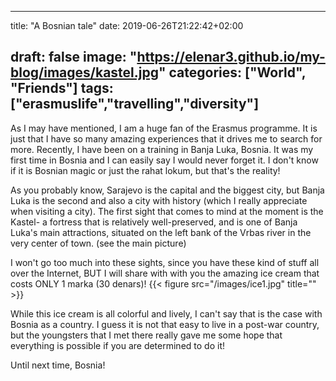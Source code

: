 
---
title: "A Bosnian tale"
date: 2019-06-26T21:22:42+02:00

draft: false
image: "https://elenar3.github.io/my-blog/images/kastel.jpg"
categories: ["World", "Friends"]
tags: ["erasmuslife","travelling","diversity"]
---

As I may have mentioned, I am a huge fan of the Erasmus programme. It is just that I have so many amazing experiences 
that it drives me to search for more. Recently, I have been on a training in Banja Luka, Bosnia. It was my first time in Bosnia
and I can easily say I would never forget it. I don't know if it is Bosnian magic or just the rahat lokum, but that's the reality!

As you probably know, Sarajevo is the capital and the biggest city, but
Banja Luka is the second and also a city with history (which I really appreciate when visiting a city).
The first sight that comes to mind at the moment is the Kastel- a fortress that is relatively well-preserved, and is one of Banja Luka's main attractions, situated on the left bank of the Vrbas river in the very center of town.
(see the main picture)

I won't go too much into these sights, since you have these kind of stuff all over the Internet, BUT I will share with with you the amazing ice cream that costs ONLY 1 marka (30 denars)!
{{< figure src="/images/ice1.jpg" title="" >}}

While this ice cream is all colorful and lively, I can't say that 
is the case with Bosnia as a country. I guess it is not that easy 
to live in a post-war country, but the youngsters that I met there really gave me some hope
that everything is possible if you are determined to do it!

Until next time, Bosnia!